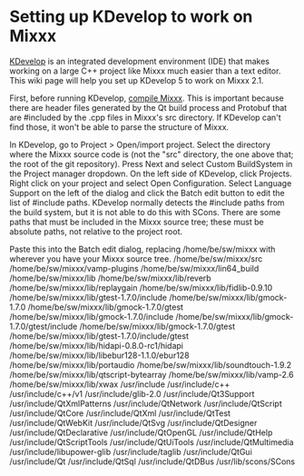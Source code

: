 # Setting up KDevelop to work on Mixxx

[KDevelop](http://kdevelop.org/) is an integrated development
environment (IDE) that makes working on a large C++ project like Mixxx
much easier than a text editor. This wiki page will help you set up
KDevelop 5 to work on Mixxx 2.1.

First, before running KDevelop, [compile Mixxx](compiling%20on%20linux).
This is important because there are header files generated by the Qt
build process and Protobuf that are \#included by the .cpp files in
Mixxx's src directory. If KDevelop can't find those, it won't be able to
parse the structure of Mixxx.

In KDevelop, go to Project \> Open/import project. Select the directory
where the Mixxx source code is (not the "src" directory, the one above
that; the root of the git repository). Press Next and select Custom
BuildSystem in the Project manager dropdown. On the left side of
KDevelop, click Projects. Right click on your project and select Open
Configuration. Select Language Support on the left of the dialog and
click the Batch edit button to edit the list of \#include paths.
KDevelop normally detects the \#include paths from the build system, but
it is not able to do this with SCons. There are some paths that must be
included in the Mixxx source tree; these must be absolute paths, not
relative to the project root.

Paste this into the Batch edit dialog, replacing /home/be/sw/mixxx with
wherever you have your Mixxx source tree. /home/be/sw/mixxx/src
/home/be/sw/mixxx/vamp-plugins /home/be/sw/mixxx/lin64\_build
/home/be/sw/mixxx/lib /home/be/sw/mixxx/lib/reverb
/home/be/sw/mixxx/lib/replaygain /home/be/sw/mixxx/lib/fidlib-0.9.10
/home/be/sw/mixxx/lib/gtest-1.7.0/include
/home/be/sw/mixxx/lib/gmock-1.7.0
/home/be/sw/mixxx/lib/gmock-1.7.0/gtest
/home/be/sw/mixxx/lib/gmock-1.7.0/include
/home/be/sw/mixxx/lib/gmock-1.7.0/gtest/include
/home/be/sw/mixxx/lib/gmock-1.7.0/gtest
/home/be/sw/mixxx/lib/gtest-1.7.0/include/gtest
/home/be/sw/mixxx/lib/hidapi-0.8.0-rc1/hidapi
/home/be/sw/mixxx/lib/libebur128-1.1.0/ebur128
/home/be/sw/mixxx/lib/portaudio /home/be/sw/mixxx/lib/soundtouch-1.9.2
/home/be/sw/mixxx/lib/qtscript-bytearray /home/be/sw/mixxx/lib/vamp-2.6
/home/be/sw/mixxx/lib/xwax /usr/include /usr/include/c++
/usr/include/c++/v1 /usr/include/glib-2.0 /usr/include/Qt3Support
/usr/include/QtXmlPatterns /usr/include/QtNetwork /usr/include/QtScript
/usr/include/QtCore /usr/include/QtXml /usr/include/QtTest
/usr/include/QtWebKit /usr/include/QtSvg /usr/include/QtDesigner
/usr/include/QtDeclarative /usr/include/QtOpenGL /usr/include/QtHelp
/usr/include/QtScriptTools /usr/include/QtUiTools
/usr/include/QtMultimedia /usr/include/libupower-glib
/usr/include/taglib /usr/include/QtGui /usr/include/Qt
/usr/include/QtSql /usr/include/QtDBus /usr/lib/scons/SCons
